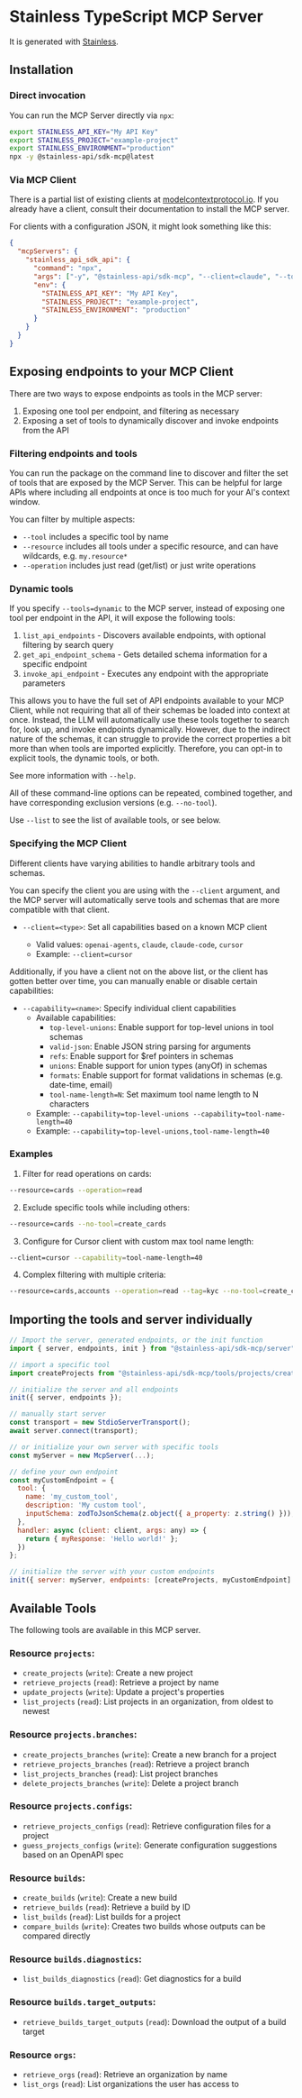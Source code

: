 # Stainless TypeScript MCP Server

It is generated with [Stainless](https://www.stainless.com/).

## Installation

### Direct invocation

You can run the MCP Server directly via `npx`:

```sh
export STAINLESS_API_KEY="My API Key"
export STAINLESS_PROJECT="example-project"
export STAINLESS_ENVIRONMENT="production"
npx -y @stainless-api/sdk-mcp@latest
```

### Via MCP Client

There is a partial list of existing clients at [modelcontextprotocol.io](https://modelcontextprotocol.io/clients). If you already
have a client, consult their documentation to install the MCP server.

For clients with a configuration JSON, it might look something like this:

```json
{
  "mcpServers": {
    "stainless_api_sdk_api": {
      "command": "npx",
      "args": ["-y", "@stainless-api/sdk-mcp", "--client=claude", "--tools=all"],
      "env": {
        "STAINLESS_API_KEY": "My API Key",
        "STAINLESS_PROJECT": "example-project",
        "STAINLESS_ENVIRONMENT": "production"
      }
    }
  }
}
```

## Exposing endpoints to your MCP Client

There are two ways to expose endpoints as tools in the MCP server:

1. Exposing one tool per endpoint, and filtering as necessary
2. Exposing a set of tools to dynamically discover and invoke endpoints from the API

### Filtering endpoints and tools

You can run the package on the command line to discover and filter the set of tools that are exposed by the
MCP Server. This can be helpful for large APIs where including all endpoints at once is too much for your AI's
context window.

You can filter by multiple aspects:

- `--tool` includes a specific tool by name
- `--resource` includes all tools under a specific resource, and can have wildcards, e.g. `my.resource*`
- `--operation` includes just read (get/list) or just write operations

### Dynamic tools

If you specify `--tools=dynamic` to the MCP server, instead of exposing one tool per endpoint in the API, it will
expose the following tools:

1. `list_api_endpoints` - Discovers available endpoints, with optional filtering by search query
2. `get_api_endpoint_schema` - Gets detailed schema information for a specific endpoint
3. `invoke_api_endpoint` - Executes any endpoint with the appropriate parameters

This allows you to have the full set of API endpoints available to your MCP Client, while not requiring that all
of their schemas be loaded into context at once. Instead, the LLM will automatically use these tools together to
search for, look up, and invoke endpoints dynamically. However, due to the indirect nature of the schemas, it
can struggle to provide the correct properties a bit more than when tools are imported explicitly. Therefore,
you can opt-in to explicit tools, the dynamic tools, or both.

See more information with `--help`.

All of these command-line options can be repeated, combined together, and have corresponding exclusion versions (e.g. `--no-tool`).

Use `--list` to see the list of available tools, or see below.

### Specifying the MCP Client

Different clients have varying abilities to handle arbitrary tools and schemas.

You can specify the client you are using with the `--client` argument, and the MCP server will automatically
serve tools and schemas that are more compatible with that client.

- `--client=<type>`: Set all capabilities based on a known MCP client

  - Valid values: `openai-agents`, `claude`, `claude-code`, `cursor`
  - Example: `--client=cursor`

Additionally, if you have a client not on the above list, or the client has gotten better
over time, you can manually enable or disable certain capabilities:

- `--capability=<name>`: Specify individual client capabilities
  - Available capabilities:
    - `top-level-unions`: Enable support for top-level unions in tool schemas
    - `valid-json`: Enable JSON string parsing for arguments
    - `refs`: Enable support for $ref pointers in schemas
    - `unions`: Enable support for union types (anyOf) in schemas
    - `formats`: Enable support for format validations in schemas (e.g. date-time, email)
    - `tool-name-length=N`: Set maximum tool name length to N characters
  - Example: `--capability=top-level-unions --capability=tool-name-length=40`
  - Example: `--capability=top-level-unions,tool-name-length=40`

### Examples

1. Filter for read operations on cards:

```bash
--resource=cards --operation=read
```

2. Exclude specific tools while including others:

```bash
--resource=cards --no-tool=create_cards
```

3. Configure for Cursor client with custom max tool name length:

```bash
--client=cursor --capability=tool-name-length=40
```

4. Complex filtering with multiple criteria:

```bash
--resource=cards,accounts --operation=read --tag=kyc --no-tool=create_cards
```

## Importing the tools and server individually

```js
// Import the server, generated endpoints, or the init function
import { server, endpoints, init } from "@stainless-api/sdk-mcp/server";

// import a specific tool
import createProjects from "@stainless-api/sdk-mcp/tools/projects/create-projects";

// initialize the server and all endpoints
init({ server, endpoints });

// manually start server
const transport = new StdioServerTransport();
await server.connect(transport);

// or initialize your own server with specific tools
const myServer = new McpServer(...);

// define your own endpoint
const myCustomEndpoint = {
  tool: {
    name: 'my_custom_tool',
    description: 'My custom tool',
    inputSchema: zodToJsonSchema(z.object({ a_property: z.string() })),
  },
  handler: async (client: client, args: any) => {
    return { myResponse: 'Hello world!' };
  })
};

// initialize the server with your custom endpoints
init({ server: myServer, endpoints: [createProjects, myCustomEndpoint] });
```

## Available Tools

The following tools are available in this MCP server.

### Resource `projects`:

- `create_projects` (`write`): Create a new project
- `retrieve_projects` (`read`): Retrieve a project by name
- `update_projects` (`write`): Update a project's properties
- `list_projects` (`read`): List projects in an organization, from oldest to newest

### Resource `projects.branches`:

- `create_projects_branches` (`write`): Create a new branch for a project
- `retrieve_projects_branches` (`read`): Retrieve a project branch
- `list_projects_branches` (`read`): List project branches
- `delete_projects_branches` (`write`): Delete a project branch

### Resource `projects.configs`:

- `retrieve_projects_configs` (`read`): Retrieve configuration files for a project
- `guess_projects_configs` (`write`): Generate configuration suggestions based on an OpenAPI spec

### Resource `builds`:

- `create_builds` (`write`): Create a new build
- `retrieve_builds` (`read`): Retrieve a build by ID
- `list_builds` (`read`): List builds for a project
- `compare_builds` (`write`): Creates two builds whose outputs can be compared directly

### Resource `builds.diagnostics`:

- `list_builds_diagnostics` (`read`): Get diagnostics for a build

### Resource `builds.target_outputs`:

- `retrieve_builds_target_outputs` (`read`): Download the output of a build target

### Resource `orgs`:

- `retrieve_orgs` (`read`): Retrieve an organization by name
- `list_orgs` (`read`): List organizations the user has access to
